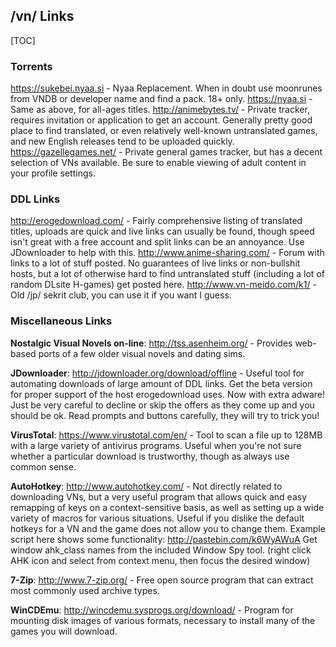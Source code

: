 ## /vn/ Links

[TOC]

### Torrents
https://sukebei.nyaa.si - Nyaa Replacement. When in doubt use moonrunes from VNDB or developer name and find a pack.  18+ only.
https://nyaa.si - Same as above, for all-ages titles.
http://animebytes.tv/ - Private tracker, requires invitation or application to get an account.  Generally pretty good place to find translated, or even relatively well-known untranslated games, and new English releases tend to be uploaded quickly.
https://gazellegames.net/ - Private general games tracker, but has a decent selection of VNs available.  Be sure to enable viewing of adult content in your profile settings.

 
### DDL Links
http://erogedownload.com/ - Fairly comprehensive listing of translated titles, uploads are quick and live links can usually be found, though speed isn't great with a free account and split links can be an annoyance.  Use JDownloader to help with this.
http://www.anime-sharing.com/ - Forum with links to a lot of stuff posted.  No guarantees of live links or non-bullshit hosts, but a lot of otherwise hard to find untranslated stuff (including a lot of random DLsite H-games) get posted here.
http://www.vn-meido.com/k1/ - Old /jp/ sekrit club, you can use it if you want I guess.

### Miscellaneous Links

**Nostalgic Visual Novels on-line**: http://tss.asenheim.org/ - Provides web-based ports of a few older visual novels and dating sims.

**JDownloader**: http://jdownloader.org/download/offline - Useful tool for automating downloads of large amount of DDL links.  Get the beta version for proper support of the host erogedownload uses.  Now with extra adware!  Just be very careful to decline or skip the offers as they come up and you should be ok.  Read prompts and buttons carefully, they will try to trick you!

**VirusTotal**: https://www.virustotal.com/en/ - Tool to scan a file up to 128MB with a large variety of antivirus programs.  Useful when you're not sure whether a particular download is trustworthy, though as always use common sense.

**AutoHotkey**: http://www.autohotkey.com/ - Not directly related to downloading VNs, but a very useful program that allows quick and easy remapping of keys on a context-sensitive basis, as well as setting up a wide variety of macros for various situations.  Useful if you dislike the default hotkeys for a VN and the game does not allow you to change them.  Example script here shows some functionality: http://pastebin.com/k6WyAWuA  Get window ahk_class names from the included Window Spy tool. (right click AHK icon and select from context menu, then focus the desired window)

**7-Zip**: http://www.7-zip.org/ - Free open source program that can extract most commonly used archive types.

**WinCDEmu**: http://wincdemu.sysprogs.org/download/ - Program for mounting disk images of various formats, necessary to install many of the games you will download.